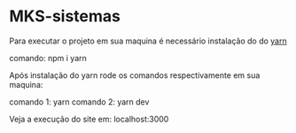 # MKS-sistemas

Para executar o projeto em sua maquina é necessário instalação do do [yarn](https://www.npmjs.com/package/yarn)

comando: npm i yarn

Após instalação do yarn rode os comandos respectivamente em sua maquina:

comando 1: yarn
comando 2: yarn dev

Veja a execução do site em: localhost:3000
